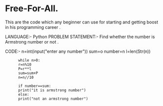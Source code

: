 # Free-For-All.
This are the code which any beginner can use for starting and getting boost in his programming career . 


LANGUAGE:- Python
PROBLEM STATEMENT:- Find whether the number is Armstrong number or not .

CODE:-    n=int(input("enter any number"))
          sum=o
          number=n
          l=len(Str(n))

          while n>0:
          r=n%10
          P=r**l
          sum=sum+P
          n=n//10

          if number==sum:
          print("it is armstrong number")
          else:
          print("not an armstrong number")
